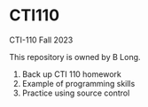 # CTI110
CTI-110 Fall 2023

This repository is owned by B Long.
1. Back up CTI 110 homework
2.  Example of programming skills
3.  Practice using source control
